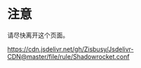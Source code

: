 # 注意
请尽快离开这个页面。    

https://cdn.jsdelivr.net/gh/Zisbusy/Jsdelivr-CDN@master/file/rule/Shadowrocket.conf    
